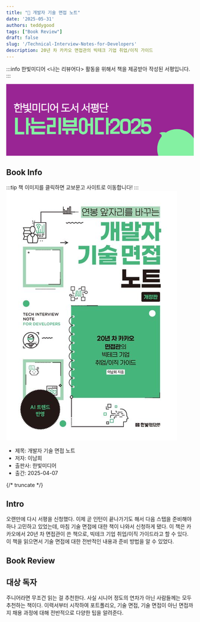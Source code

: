 ```yaml
---
title: "📖 개발자 기술 면접 노트"
date: '2025-05-31'
authors: teddygood
tags: ["Book Review"]
draft: false
slug: '/Technical-Interview-Notes-for-Developers'
description: 20년 차 카카오 면접관의 빅테크 기업 취업/이직 가이드 
---
```


:::info
한빛미디어 \<나는 리뷰어다\> 활동을 위해서 책을 제공받아 작성된 서평입니다.
:::

![나는 리뷰어다 2025](../assets/I-am-reviewer-2025.jpg)

## Book Info

:::tip
책 이미지를 클릭하면 교보문고 사이트로 이동합니다!
:::
[![책](../assets/review/Technical-Interview-Notes-for-Developers.png)](https://product.kyobobook.co.kr/detail/S000216231695)

- 제목: 개발자 기술 면접 노트
- 저자: 이남희
- 출판사: 한빛미디어
- 출간: 2025-04-07

{/* truncate */}

## Intro

오랜만에 다시 서평을 신청했다. 이제 곧 인턴이 끝나가기도 해서 다음 스탭을 준비해야 하나 고민하고 있었는데, 마침 기술 면접에 대한 책이 나와서 신청하게 됐다. 이 책은 카카오에서 20년 차 면접관이 쓴 책으로, 빅테크 기업 취업/이직 가이드라고 할 수 있다. 이 책을 읽으면서 기술 면접에 대한 전반적인 내용과 준비 방법을 알 수 있었다. 

## Book Review




## 대상 독자

주니어라면 무조건 읽는 걸 추천한다. 사실 시니어 정도의 연차가 아닌 사람들께는 모두 추천하는 책이다. 이력서부터 시작하여 포트폴리오, 기술 면접, 기술 면접이 아닌 면접까지 채용 과정에 대해 전반적으로 다양한 팁을 알려준다. 